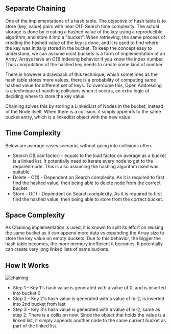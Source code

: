 ## Separate Chaining

One of the implementations of a hash table. The objective of hash table
is to store (key, value) pairs with near O(1) Search time complexity.
The actual storage is done by creating a hashed value of the key using a
reproducible algorithm, and store it into a "bucket". When retrieving,
the same process of creating the hashed value of the key is done, and it
is used to find where the key was initially stored in the bucket. To
keep the concept easy to understand, we can assume most buckets is a
form of implementation of an Array. Arrays have an O(1) indexing
behavior if you know the index number. Thus computation of the hashed
key needs to create some kind of number.

There is however a drawback of this technique, which sometimes as the
hash table stores more values, there is a probability of computing same
hashed value for different set of keys. To overcome this, Open
Addressing is a technique of handling collisions when it occurs, an
extra logic of deciding where to store the key value.

Chaining solves this by storing a LinkedList of Nodes in the bucket,
instead of the Node itself. When there is a collision, it simply appends
to the same bucket entry, which is a linkedlist object with the new
value

## Time Complexity

Below are average cases scenario, without going into collisions often.
- Search O(Load factor) - equals to the load factor on average as a bucket is a linked
  list. It potentially need to iterate every node to get to the required
  node. This is also assuming the hashing algorithm used was suitable.
- Delete - O(1) - Dependent on Search complexity. As it is required to
  first find the hashed value, then being able to delete node from the correct
  bucket.
- Store - O(1) - Dependent on Search complexity. As it is required to
  first find the hashed value, then being able to store from the correct
  bucket.

## Space Complexity

As Chaining implementation is used, it is known to split its effort on reusing the same bucket as it can append
more data vs expanding the Array size to store the key value on empty buckets. Due to this behavior, the bigger
the hash table becomes, the more memory inefficient it becomes. It potentially can create very long linked lists of same buckets.

## How It Works

![chaining](./assets/chaining.gif)
- Step 1 - Key 1's hash value is generated with a value of 0, and is
  inserted into bucket 0
- Step 2 - Key 2's hash value is generated with a value of m-2, is
  inserted into 2nd bucket from last
- Step 3 - Key 3's hash value is generated with a value of m-2, same as
  step 2. There is a collision now. Since the object that holds the
  value is a linked list, it simply appends another node to the same
  current bucket as part of the linked list.

